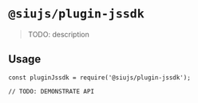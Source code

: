# `@siujs/plugin-jssdk`

> TODO: description

## Usage

```
const pluginJssdk = require('@siujs/plugin-jssdk');

// TODO: DEMONSTRATE API
```

